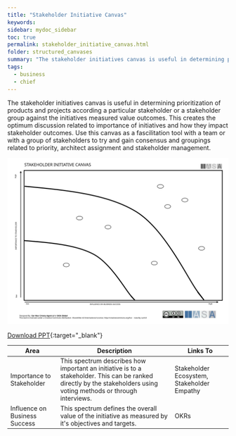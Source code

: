 ```yaml
---
title: "Stakeholder Initiative Canvas"
keywords: 
sidebar: mydoc_sidebar
toc: true
permalink: stakeholder_initiative_canvas.html
folder: structured_canvases
summary: "The stakeholder initiatives canvas is useful in determining prioritization of products and projects according a particular stakeholder or a stakeholder group against the initiatives measured value outcomes."
tags: 
  - business
  - chief
---
```


The stakeholder initiatives canvas is useful in determining prioritization of products and projects according a particular stakeholder or a stakeholder group against the initiatives measured value outcomes. This creates the optimum discussion related to importance of initiatives and how they impact stakeholder outcomes. Use this canvas as a fascilitation tool with a team or with a group of stakeholders to try and gain consensus and groupings related to priority, architect assignment and stakeholder management.

![image001](media/stakeholder_initiative_canvas.svg)

[Download PPT](media/ppt/stakeholder_initiative_canvas.ppt){:target="_blank"}

| Area                          | Description                                                                                                                                                          | Links To                                   |
| ----------------------------- | -------------------------------------------------------------------------------------------------------------------------------------------------------------------- | ------------------------------------------ |
| Importance to Stakeholder     | This spectrum describes how important an initiative is to a stakeholder. This can be ranked directly by the stakeholders using voting methods or through interviews. | Stakeholder Ecosystem, Stakeholder Empathy |
| Influence on Business Success | This spectrum defines the overall value of the initiative as measured by it's objectives and targets.                                                                | OKRs                                       |